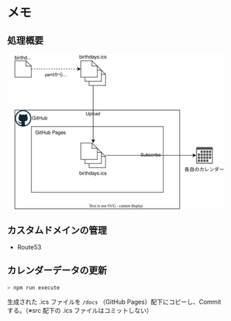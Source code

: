 # メモ

## 処理概要

![overview](overview.drawio.svg)

## カスタムドメインの管理

- Route53

## カレンダーデータの更新

```sh
> npm run execute
```

生成された .ics ファイルを `/docs` （GitHub
Pages）配下にコピーし、Commit する。（※src 配下の .ics ファイルはコミットしない）
